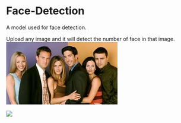# Face-Detection

A model used for face detection.

Upload any image and it will detect the number of face in that image. 
![](GP6.jpg)

![](GP6_.jpg)
